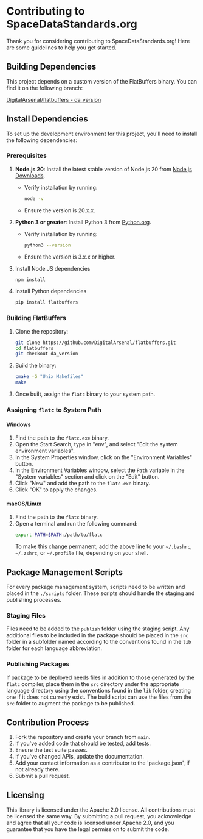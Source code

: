 # Contributing to SpaceDataStandards.org

Thank you for considering contributing to SpaceDataStandards.org! Here are some guidelines to help you get started.

## Building Dependencies

This project depends on a custom version of the FlatBuffers binary. You can find it on the following branch:

[DigitalArsenal/flatbuffers - da_version](https://github.com/DigitalArsenal/flatbuffers/tree/da_version)

## Install Dependencies

To set up the development environment for this project, you'll need to install the following dependencies:

### Prerequisites

1. **Node.js 20**: Install the latest stable version of Node.js 20 from [Node.js Downloads](https://nodejs.org/).
   - Verify installation by running:
     ```bash
     node -v
     ```
   - Ensure the version is 20.x.x.

2. **Python 3 or greater**: Install Python 3 from [Python.org](https://www.python.org/).
   - Verify installation by running:
     ```bash
     python3 --version
     ```
   - Ensure the version is 3.x.x or higher.
3. Install Node.JS dependencies
   ```bash
   npm install
   ```
4. Install Python dependencies
   ```bash
   pip install flatbuffers
   ```

### Building FlatBuffers

1. Clone the repository:
   ```bash
   git clone https://github.com/DigitalArsenal/flatbuffers.git
   cd flatbuffers
   git checkout da_version
   ```
2. Build the binary:

   ```bash
   cmake -G "Unix Makefiles"
   make
   ```

5. Once built, assign the `flatc` binary to your system path.

### Assigning `flatc` to System Path

#### Windows

1. Find the path to the `flatc.exe` binary.
2. Open the Start Search, type in "env", and select "Edit the system environment variables".
3. In the System Properties window, click on the "Environment Variables" button.
4. In the Environment Variables window, select the `Path` variable in the "System variables" section and click on the "Edit" button.
5. Click "New" and add the path to the `flatc.exe` binary.
6. Click "OK" to apply the changes.

#### macOS/Linux

1. Find the path to the `flatc` binary.
2. Open a terminal and run the following command:
   ```bash
   export PATH=$PATH:/path/to/flatc
   ```
   To make this change permanent, add the above line to your `~/.bashrc`, `~/.zshrc`, or `~/.profile` file, depending on your shell.

## Package Management Scripts

For every package management system, scripts need to be written and placed in the `./scripts` folder. These scripts should handle the staging and publishing processes.

### Staging Files

Files need to be added to the `publish` folder using the staging script. Any additional files to be included in the package should be placed in the `src` folder in a subfolder named according to the conventions found in the `lib` folder for each language abbreviation.

### Publishing Packages

If package to be deployed needs files in addition to those generated by the `flatc` compiler, place them in the `src` directory under the appropriate language directory using the conventions found in the `lib` folder, creating one if it does not currenly exist.  The build script can use the files from the `src` folder to augment the package to be published.

## Contribution Process

1. Fork the repository and create your branch from `main`.
2. If you've added code that should be tested, add tests.
3. Ensure the test suite passes.
4. If you've changed APIs, update the documentation.
5. Add your contact information as a contributor to the 'package.json', if not already there.
6. Submit a pull request.

## Licensing

This library is licensed under the Apache 2.0 license. All contributions must be licensed the same way. By submitting a pull request, you acknowledge and agree that all your code is licensed under Apache 2.0, and you guarantee that you have the legal permission to submit the code.